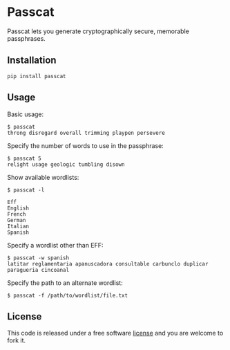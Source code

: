 # Passcat

Passcat lets you generate cryptographically secure, memorable passphrases.

## Installation

``pip install passcat``

## Usage

Basic usage:

```
$ passcat
throng disregard overall trimming playpen persevere
```

Specify the number of words to use in the passphrase:

```
$ passcat 5
relight usage geologic tumbling disown
```

Show available wordlists:

```
$ passcat -l

Eff
English
French
German
Italian
Spanish
```

Specify a wordlist other than EFF:

```
$ passcat -w spanish
latitar reglamentaria apanuscadora consultable carbunclo duplicar paragueria cincoanal
```

Specify the path to an alternate wordlist:

``$ passcat -f /path/to/wordlist/file.txt``

## License

This code is released under a free software [license](LICENSE.txt) and you are welcome to fork it.